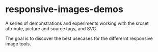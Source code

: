 # responsive-images-demos

A series of demonstrations and experiments working with the srcset attribute, picture and source tags, and SVG.

The goal is to discover the best usecases for the differernt responsive image tools.
